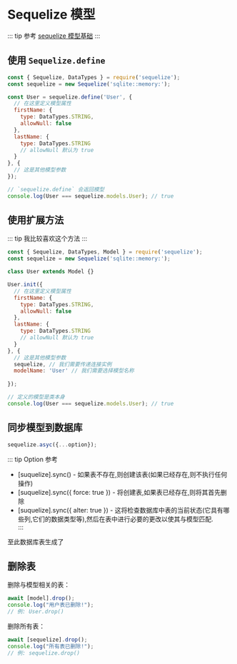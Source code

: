 # Sequelize 模型 

::: tip 参考
[sequelize 模型基础](https://www.sequelize.cn/core-concepts/model-basics)
:::
## 使用 `Sequelize.define`
```js
const { Sequelize, DataTypes } = require('sequelize');
const sequelize = new Sequelize('sqlite::memory:');

const User = sequelize.define('User', {
  // 在这里定义模型属性
  firstName: {
    type: DataTypes.STRING,
    allowNull: false
  },
  lastName: {
    type: DataTypes.STRING
    // allowNull 默认为 true
  }
}, {
  // 这是其他模型参数
});

// `sequelize.define` 会返回模型
console.log(User === sequelize.models.User); // true
```


## 使用扩展方法
::: tip
我比较喜欢这个方法
:::

```js
const { Sequelize, DataTypes, Model } = require('sequelize');
const sequelize = new Sequelize('sqlite::memory:');

class User extends Model {}

User.init({
  // 在这里定义模型属性
  firstName: {
    type: DataTypes.STRING,
    allowNull: false
  },
  lastName: {
    type: DataTypes.STRING
    // allowNull 默认为 true
  }
}, {
  // 这是其他模型参数
  sequelize, // 我们需要传递连接实例
  modelName: 'User' // 我们需要选择模型名称
  
});

// 定义的模型是类本身
console.log(User === sequelize.models.User); // true
```


## 同步模型到数据库

```js
sequelize.asyc({...option});
```
::: tip Option 参考  
   * [suquelize].sync() - 如果表不存在,则创建该表(如果已经存在,则不执行任何操作)
   * [suquelize].sync({ force: true }) - 将创建表,如果表已经存在,则将其首先删除
   * [suquelize].sync({ alter: true }) - 这将检查数据库中表的当前状态(它具有哪些列,它们的数据类型等),然后在表中进行必要的更改以使其与模型匹配.       
:::

至此数据库表生成了

## 删除表

删除与模型相关的表：
```js
await [model].drop();
console.log("用户表已删除!");
// 例: User.drop()
```
删除所有表：
```js
await [sequelize].drop();
console.log("所有表已删除!");
// 例: sequelize.drop()
```


